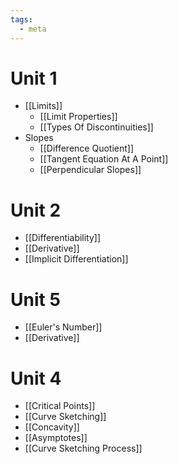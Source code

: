 ```yaml
---
tags:
  - meta
---
```

# Unit 1 
- [[Limits]]
	- [[Limit Properties]]
	- [[Types Of Discontinuities]]
- Slopes
	- [[Difference Quotient]]
	- [[Tangent Equation At A Point]]
	- [[Perpendicular Slopes]]
# Unit 2
- [[Differentiability]]
- [[Derivative]]
- [[Implicit Differentiation]]
# Unit 5
- [[Euler's Number]]
- [[Derivative]]
# Unit 4
- [[Critical Points]]
- [[Curve Sketching]]
- [[Concavity]]
- [[Asymptotes]]
- [[Curve Sketching Process]]
